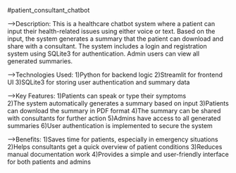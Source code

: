 #patient_consultant_chatbot

-->Description:
This is a healthcare chatbot system where a patient can input their health-related issues using either voice or text. Based on the input, the system generates a summary that the patient can download and share with a consultant. The system includes a login and registration system using SQLite3 for authentication. Admin users can view all generated summaries.

-->Technologies Used:
   1)Python for backend logic
   2)Streamlit for frontend UI
   3)SQLite3 for storing user authentication and summary data

-->Key Features:
  1)Patients can speak or type their symptoms   
  2)The system automatically generates a summary based on input
  3)Patients can download the summary in PDF format
  4)The summary can be shared with consultants for further action
  5)Admins have access to all generated summaries
  6)User authentication is implemented to secure the system

-->Benefits:
  1)Saves time for patients, especially in emergency situations
  2)Helps consultants get a quick overview of patient conditions
  3)Reduces manual documentation work
  4)Provides a simple and user-friendly interface for both patients and admins
